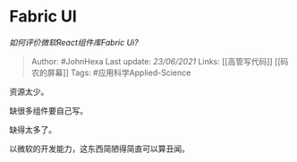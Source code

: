# Fabric UI
*如何评价微软React组件库Fabric Ui?*

> Author: #JohnHexa
Last update: *23/06/2021* 
Links: [[高管写代码]] [[码农的屏幕]] 
Tags:  #应用科学Applied-Science

 
资源太少。

缺很多组件要自己写。

缺得太多了。

以微软的开发能力，这东西简陋得简直可以算丑闻。



